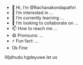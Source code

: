 - 👋 Hi, I’m @Rachanakondapathri
- 👀 I’m interested in ...
- 🌱 I’m currently learning ...
- 💞️ I’m looking to collaborate on ...
- 📫 How to reach me ...
- 😄 Pronouns: ...
- ⚡ Fun fact: ...
- Ok Fine 

<!---
Rachanakondapathri/Rachanakondapathri is a ✨ special ✨ repository because its `README.md` (this file) appears on your GitHub profile.
You can click the Preview link to take a look at your changes.
--->
lllljdhudu
hgdeyuwe
let us
